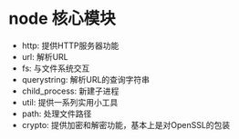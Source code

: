 # node 核心模块

- http: 提供HTTP服务器功能
- url: 解析URL
- fs: 与文件系统交互
- querystring: 解析URL的查询字符串
- child_process: 新建子进程
- util: 提供一系列实用小工具
- path: 处理文件路径
- crypto: 提供加密和解密功能，基本上是对OpenSSL的包装
